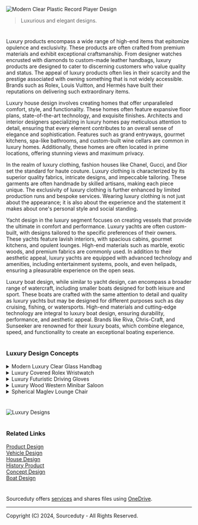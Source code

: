 ![Modern Clear Plastic Record Player Design](https://github.com/sourceduty/Luxury_Design/assets/123030236/d973c097-2f66-4d94-ad07-443425060369)

>  Luxurious and elegant designs.

#

Luxury products encompass a wide range of high-end items that epitomize opulence and exclusivity. These products are often crafted from premium materials and exhibit exceptional craftsmanship. From designer watches encrusted with diamonds to custom-made leather handbags, luxury products are designed to cater to discerning customers who value quality and status. The appeal of luxury products often lies in their scarcity and the prestige associated with owning something that is not widely accessible. Brands such as Rolex, Louis Vuitton, and Hermès have built their reputations on delivering such extraordinary items.

Luxury house design involves creating homes that offer unparalleled comfort, style, and functionality. These homes often feature expansive floor plans, state-of-the-art technology, and exquisite finishes. Architects and interior designers specializing in luxury homes pay meticulous attention to detail, ensuring that every element contributes to an overall sense of elegance and sophistication. Features such as grand entryways, gourmet kitchens, spa-like bathrooms, and custom-built wine cellars are common in luxury homes. Additionally, these homes are often located in prime locations, offering stunning views and maximum privacy.

In the realm of luxury clothing, fashion houses like Chanel, Gucci, and Dior set the standard for haute couture. Luxury clothing is characterized by its superior quality fabrics, intricate designs, and impeccable tailoring. These garments are often handmade by skilled artisans, making each piece unique. The exclusivity of luxury clothing is further enhanced by limited production runs and bespoke services. Wearing luxury clothing is not just about the appearance; it is also about the experience and the statement it makes about one's personal style and social standing.

Yacht design in the luxury segment focuses on creating vessels that provide the ultimate in comfort and performance. Luxury yachts are often custom-built, with designs tailored to the specific preferences of their owners. These yachts feature lavish interiors, with spacious cabins, gourmet kitchens, and opulent lounges. High-end materials such as marble, exotic woods, and premium fabrics are commonly used. In addition to their aesthetic appeal, luxury yachts are equipped with advanced technology and amenities, including entertainment systems, pools, and even helipads, ensuring a pleasurable experience on the open seas.

Luxury boat design, while similar to yacht design, can encompass a broader range of watercraft, including smaller boats designed for both leisure and sport. These boats are crafted with the same attention to detail and quality as luxury yachts but may be designed for different purposes such as day cruising, fishing, or watersports. High-end materials and cutting-edge technology are integral to luxury boat design, ensuring durability, performance, and aesthetic appeal. Brands like Riva, Chris-Craft, and Sunseeker are renowned for their luxury boats, which combine elegance, speed, and functionality to create an exceptional boating experience.

#
### Luxury Design Concepts

<details><summary>Modern Luxury Clear Glass Handbag</summary>
<br>

![Modern Luxury Clear Glass Handbag](https://github.com/sourceduty/Luxury_Design/assets/123030236/ebcca1c1-e9f0-459e-9b6c-f0bf03b468d3)

The luxurious Modern Clear Glass Handbag concept is a striking piece of design that embodies a blend of contemporary aesthetics and high-end fashion. The handbag features a unique triangular shape, which sets it apart from traditional handbag designs. This geometric form not only adds to its visual appeal but also suggests a forward-thinking approach to fashion. The use of clear glass as the primary material gives the handbag a futuristic and sophisticated look, making it an ideal accessory for those who appreciate innovative and avant-garde fashion pieces.

Crafted with meticulous attention to detail, the Modern Clear Glass Handbag is framed with sleek, metallic edges that enhance its structural integrity and provide a polished, elegant finish. The metal frame is not just a design element but also serves a functional purpose, ensuring the durability and stability of the glass panels. This combination of glass and metal creates a harmonious balance between fragility and strength, symbolizing the delicate yet resilient nature of modern luxury.

One of the most captivating aspects of this handbag is its transparency, which offers a glimpse into the contents within. This feature challenges traditional notions of privacy and personal space, inviting a new dialogue about openness and visibility in fashion. It encourages users to be mindful of the items they carry, potentially transforming the way they curate their personal belongings. The transparency also adds a layer of versatility to the handbag, allowing it to complement any outfit effortlessly by blending into its surroundings or showcasing the colors and textures of the items inside.

The handbag's handle, crafted from high-quality leather, provides a comfortable grip while maintaining the overall aesthetic coherence of the design. The leather handle, along with the metal hardware, adds a touch of warmth and texture to the otherwise sleek and cool appearance of the glass. This thoughtful combination of materials highlights the designer's intention to merge form and function seamlessly. Overall, the Modern Clear Glass Handbag stands as a testament to innovative design, pushing the boundaries of traditional accessory fashion while maintaining an air of elegance and luxury.

<br>
</details>
<details><summary>Luxury Covered Rolex Wristwatch</summary>
<br>

![Covered Rolex Wristwatch](https://github.com/sourceduty/Luxury_Design/assets/123030236/c4e24fe5-d9e3-4450-9a41-9b5065cec050)

This luxury covered Rolex concept wristwatch combines the traditional elegance of a pocket watch with the modern sophistication of a high-end wristwatch. This innovative design features a protective cover, reminiscent of the covers found on classic pocket watches, adding a unique blend of vintage charm and contemporary functionality. The cover serves not only as a protective element, shielding the watch face from scratches and damage, but also as a statement of style, emphasizing the timeless quality that Rolex is renowned for.

The watch itself boasts the meticulous craftsmanship and precision engineering that are hallmarks of the Rolex brand. Its sleek stainless steel case and bracelet exude a refined aesthetic, while the watch face showcases a clean, sophisticated design with contrasting black sub-dials on a white background. The use of high-quality materials ensures durability and longevity, making this wristwatch a worthy investment for collectors and enthusiasts alike.

One of the standout features of this covered Rolex wristwatch is its versatility. The protective cover allows the wearer to switch between a classic, understated look and a more traditional, ornate style. This adaptability makes it suitable for a wide range of occasions, from formal events to everyday wear. Additionally, the cover can be easily opened to reveal the watch face, providing quick access to the time without compromising on style or protection.

In terms of functionality, this wristwatch is equipped with all the advanced features expected from a Rolex timepiece. It includes precise timekeeping mechanisms, robust water resistance, and a chronograph function, ensuring reliability and performance in various conditions. The covered Rolex concept wristwatch is a testament to the brand's ability to innovate while maintaining its heritage, offering a unique blend of past and present that appeals to modern watch enthusiasts.

<br>
</details>
<details><summary>Luxury Futuristic Driving Gloves</summary>
<br>

![Luxury Futuristic Driving Gloves](https://github.com/sourceduty/Luxury_Design/assets/123030236/6cfccdbf-1eae-4360-8569-838710291918)

These conceptual luxury futuristic driving gloves embody the pinnacle of advanced technology and refined design. These gloves seamlessly integrate sophisticated features with sleek aesthetics, offering both functionality and a high-end appeal. The gloves are primarily constructed from high-quality materials, including supple black leather and metallic accents that enhance their futuristic appearance. Prominent features such as digital displays and touch-sensitive controls are integrated into the glove's design, suggesting a blend of luxury with cutting-edge technology. These elements make the gloves not only a statement of style but also a practical accessory for modern driving experiences.

The gloves' design indicates a focus on enhancing the driver's interaction with their vehicle. The digital displays on the gloves' tops likely offer real-time data, such as speed, navigation, and vehicle diagnostics, allowing the driver to access essential information without taking their hands off the wheel. Additionally, the touch-sensitive controls embedded in the fingers could provide a range of functionalities, from adjusting in-car settings to controlling connected devices. This integration of technology into the driving gloves suggests a future where driving becomes more intuitive and connected, aligning with the growing trend of smart and connected vehicles.

Beyond their technological capabilities, these driving gloves also exude luxury through their meticulous design and choice of materials. The use of high-quality leather not only ensures durability and comfort but also adds a touch of sophistication. The metallic elements and precise stitching reflect a commitment to excellence in craftsmanship, making these gloves a desirable accessory for discerning drivers. Overall, the concept luxury futuristic driving gloves represent a harmonious blend of advanced technology and luxurious design, promising to enhance both the driving experience and the personal style of the wearer.

<br>
</details>
<details><summary>Luxury Wood Western Minibar Saloon</summary>
<br>

![Luxury Wood Western Minibar Saloon](https://github.com/sourceduty/Luxury_Design/assets/123030236/4aed6823-4ea8-4ad7-8c62-df89d34eaf3c)

This concept Luxury Wood Western Minibar Saloon is an exquisite design that combines rustic charm with modern functionality. This unique piece of furniture, shaped like a miniature Western saloon, serves as a minibar, offering a delightful blend of aesthetic appeal and practical utility. Crafted meticulously from high-quality wood, the minibar showcases intricate detailing reminiscent of the Old West, complete with a facade featuring a balcony, windows, and a signboard that reads "MINI WESTERN SALOON." The design evokes a sense of nostalgia, transporting onlookers to the bygone era of the Wild West while serving a contemporary purpose.

One of the standout features of this minibar is its cleverly concealed storage. The front section, which appears to be a part of the saloon’s facade, opens up to reveal a drawer designed to hold various bottles of liquor. This hidden compartment is both spacious and secure, ensuring that the minibar not only looks authentic but also functions effectively as a storage unit. The drawer's seamless integration into the design maintains the overall aesthetic without compromising on functionality, making it an ideal piece for those who appreciate fine craftsmanship and innovative design solutions.

The attention to detail in the Luxury Wood Western Minibar Saloon is truly remarkable. The woodwork showcases intricate carvings and a high level of craftsmanship, highlighting the artisanal quality of the piece. The mini saloon features architectural elements typical of Western buildings, such as the ornate balcony railings, the overhanging roof, and the classic saloon doors. These elements are not just decorative but also enhance the authenticity of the design, making it a perfect addition to themed interiors or as a standout piece in eclectic spaces.

In addition to its visual appeal and functional design, the minibar also serves as a conversation starter. Its distinctive appearance and the novelty of a Western saloon transformed into a minibar will undoubtedly draw attention and admiration from guests. Whether placed in a living room, a home bar, or an office, the Luxury Wood Western Minibar Saloon adds a touch of elegance and whimsy. It reflects a creative fusion of history and modernity, making it a unique and desirable piece for collectors and enthusiasts of bespoke furniture.

#

![Western](https://github.com/sourceduty/Luxury_Design/assets/123030236/1426884c-35bc-42c1-950f-13829d2bd8d4)

<br>
</details>
<details><summary>Spherical Maglev Lounge Chair</summary>
<br>

![Spherical Maglev Lounge Chair Design](https://github.com/sourceduty/Luxury_Design/assets/123030236/4435c5bd-cbc4-49d1-81d2-54bc6f8badf8)

The Spherical Maglev Lounge Chair represents a futuristic fusion of comfort, technology, and modern design. This concept chair utilizes magnetic levitation (maglev) technology, allowing it to float seamlessly above its base. The levitation provides a unique sitting experience, offering unparalleled smoothness and freedom of movement. This innovative approach not only enhances the aesthetic appeal of the chair but also delivers exceptional comfort by eliminating the constraints of traditional support structures.

The design of the Spherical Maglev Lounge Chair is characterized by its sleek, minimalistic lines and sophisticated materials. The spherical frame encapsulates a plush, ergonomic seating area, providing optimal support and comfort. The metallic finish and high-quality upholstery contribute to a luxurious feel, making it a perfect centerpiece for contemporary living spaces. The chair's design emphasizes both form and function, creating an inviting yet cutting-edge piece of furniture.

In addition to its visual and functional appeal, the Spherical Maglev Lounge Chair offers several practical benefits. The magnetic levitation system reduces friction, which can help extend the chair's lifespan by minimizing wear and tear. Moreover, the floating design can contribute to improved posture and reduced strain on the body, as it allows for more natural movement and adjustment. This makes it an ideal choice for those who spend extended periods sitting, whether for relaxation or work.

The integration of advanced technology with timeless design principles ensures that the Spherical Maglev Lounge Chair stands out in any setting. Its futuristic concept challenges conventional furniture design, pushing the boundaries of what is possible in terms of comfort and style. This chair is not just a piece of furniture; it is a statement of innovation and luxury, promising to transform any space into a haven of modern elegance and relaxation.

<br>
</details>

#

![Luxury Designs](https://github.com/sourceduty/Luxury_Design/assets/123030236/a5bc2241-dc28-43a2-ad39-4ec6127e8d95)

#
### Related Links

[Product Design](https://github.com/sourceduty/Product_Design)
<br>
[Vehicle Design](https://github.com/sourceduty/Vehicle_Design)
<br>
[House Design](https://github.com/sourceduty/House_Design)
<br>
[History Product](https://github.com/sourceduty/History_Product)
<br>
[Concept Design](https://github.com/sourceduty/Concept_Design)
<br>
[Boat Design](https://github.com/sourceduty/Boats)

#
Sourceduty offers [services](https://github.com/sourceduty/Sourceduty_Services) and shares files using <a href="https://1drv.ms/u/s!AumZxqj6wFkfhxSi1JbL7tJmhDCR?e=Rp0Jnr">OneDrive</a>.
***
Copyright (C) 2024, Sourceduty - All Rights Reserved.
